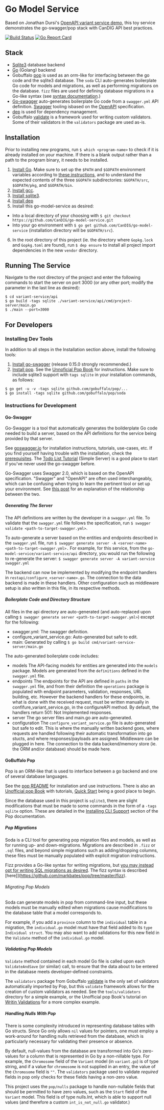 # Go Model Service

Based on Jonathan Dursi's [OpenAPI variant service demo](https://github.com/CanDIG/openapi_calls_example), this toy service demonstrates the go-swagger/pop stack with CanDIG API best practices.

[![Build Status](https://travis-ci.org/CanDIG/go-model-service.svg?branch=master)](https://travis-ci.org/CanDIG/go-model-service)
[![Go Report Card](https://goreportcard.com/badge/github.com/candig/go-model-service)](https://goreportcard.com/report/github.com/candig/go-model-service)

## Stack

- [Sqlite3](https://www.sqlite.org/index.html) database backend
- [Go](https://golang.org/) (Golang) backend
- Gobuffalo [pop](https://github.com/gobuffalo/pop) is used as an orm-like for interfacing between the go code and the sqlite3 database. The `soda` CLI auto-generates boilerplate Go code for models and migrations, as well as performing migrations on the database. `fizz` files are used for defining database migrations in a Go-like syntax (see [syntax documentation](https://github.com/markbates/pop/tree/master/fizz).)
- [Go-swagger](https://goswagger.io/) auto-generates boilerplate Go code from a `swagger.yml` API definition. [Swagger](https://swagger.io/) tooling isbased on the [OpenAPI](https://www.openapis.org/) specification.
- [dep](https://golang.github.io/dep/docs/introduction.html) is used for dependency management.
- Gobuffalo [validate](https://github.com/gobuffalo/validate) is a framework used for writing custom validators. Some of their validators in the `validators` package are used as-is.

## Installation

Prior to installing new programs, run `$ which <program-name>` to check if it is already installed on your machine. If there is a blank output rather than a path to the program binary, it needs to be installed.

1. [Install Go](https://golang.org/doc/install). Make sure to set up the `$PATH` and `$GOPATH` environment variables according to [these instructions](https://www.digitalocean.com/community/tutorials/), and to understand the expected contents of the three `$GOPATH` subdirectories: `$GOPATH/src`, `$GOPATH/pkg`, and `$GOPATH/bin`.
2. [Install gcc](https://gcc.gnu.org/install/).
3. [Install sqlite3](https://www.tutorialspoint.com/sqlite/sqlite_installation.htm).
4. [Install dep](https://golang.github.io/dep/docs/installation.html)
5. Install this go-model-service as desired:
  * Into a local directory of your choosing with
  `$ git checkout https://github.com/CanDIG/go-model-service.git`
  * Into your go environment with 
  `$ go get github.com/CanDIG/go-model-service`
  (installation directory will be `$GOPATH/src`).
6. In the root directory of this project (ie. the directory where `Gopkg.lock` and `Gopkg.toml` are found), run 
  `$ dep ensure`
  to install all project import dependencies in the new `vendor` directory.

## Running The Service

Navigate to the root directory of the project and enter the following commands to start the server on port 3000 (or any other port; modify the parameter in the last line as desired):
```
$ cd variant-service/api
$ go build -tags sqlite ./variant-service/api/cmd/project-server/main.go
$ ./main --port=3000
```

## For Developers

### Installing Dev Tools

In addition to all steps in the Installation section above, install the following tools:
1. [Install go-swagger](https://goswagger.io/install.html) (release 0.15.0 strongly recommended.)
2. [Install pop](https://github.com/gobuffalo/pop). See the [Unnoficial Pop Book](https://andrew-sledge.gitbooks.io/the-unofficial-pop-book/content/installation.html) for instructions. Make sure to include sqlite3 support with `tags sqlite` in your installation commands, as follows:
  ```
  $ go get -u -v -tags sqlite github.com/gobuffalo/pop/...
  $ go install -tags sqlite github.com/gobuffalo/pop/soda
  ```

### Instructions for Development

#### Go-Swagger

Go-Swagger is a tool that automatically generates the boilderplate Go code needed to build a server, based on the API definitions for the service being provided by that server.

See [goswagger.io](https://goswagger.io/) for installation instructions, tutorials, use-cases, etc. If you find yourself having trouble with the installation, check the [prerequisites](https://goswagger.io/generate/requirements.html). The [Todo List Tutorial](https://goswagger.io/tutorial/todo-list.html) (Simple Server) is a good place to start if you've never used the go-swagger before. 

Go-Swagger uses Swagger 2.0, which is based on the OpenAPI specification. "Swagger" and "OpenAPI" are often used interchangeably, which can be confusing when trying to learn the pertinent tool or set up your environment. See [this post](https://swagger.io/blog/api-strategy/difference-between-swagger-and-openapi/) for an explanation of the relationship between the two.

##### Generating The Server

The API definitions are written by the developer in a `swagger.yml` file. To validate that the `swagger.yml` file follows the specification, run
`$ swagger validate <path-to-target-swagger.yml>`.

To auto-generate a server based on the entities and endpoints described in the `swagger.yml` file, run
`$ swagger generate server -A <server-name> <path-to-target-swagger.yml>.`
For example, for this service, from the `go-model-service/variant-service/api` directory, you would run the following to re-generate the server:
`$ swagger generate server -A variant-service swagger.yml`

The backend can now be implemented by modifying the endpoint handlers in `restapi/configure_<server-name>.go`. The connection to the data backend is made in these handlers. Other configuration such as middleware setup is also written in this file, in its respective methods.

##### Boilerplate Code and Directory Structure

All files in the api directory are auto-generated (and auto-replaced upon calling
`$ swagger generate server <path-to-target-swagger.yml>`) except for the following:
- swagger.yml: The swagger definition.
- configure_variant_service.go: Auto-generated but safe to edit.
- main: Generated by calling `$ go build cmd/variant-service-server/main.go`

The auto-generated boilerplate code includes:
- models
The API-facing models for entities are generated into the `models` package.
Models are generated from the `definitions` defined in the `swagger.yml` file.
- endpoints
The endpoints for the API are defined in `paths` in the `swagger.yml` file, and from their definition the `operations` package is populated with endpoint parameters, validation, responses, URL building, etc.
However the backend handlers for these endpoints, ie. what is done with the received request, must be written manually in confifure_variant_service.go, in the configureAPI method. By default, the handlers return 501: Not Implemented responses.
- server
The go server files and main.go are auto-generated.
- configuration
The `configure_variant_service.go` file is auto-generated but safe to edit. This is where the manually written backend goes, where requests are handled following their automatic transformation into go stucts, and where responses/payloads are assigned.
Middleware can be plugged in here.
The connection to the data backend/memory store (ie. the ORM and/or database) should be made here.

#### GoBuffalo Pop

Pop is an ORM-like that is used to interface between a go backend and one of several database languages. 

See the [pop README](https://github.com/gobuffalo/pop#pop--) for installation and use instructions. There is also an [Unofficial pop Book](https://andrew-sledge.gitbooks.io/the-unofficial-pop-book/content/) with tutorials, [Quick Start](https://andrew-sledge.gitbooks.io/the-unofficial-pop-book/content/installation.html) being a good place to begin.

Since the database used in this project is `sqlite3`, there are slight modifications that must be made to some commands in the form of a `-tags sqlite` option. These are detailed in the [Installing CLI Support](https://github.com/gobuffalo/pop#installing-cli-support) section of the Pop documentation.

##### Pop Migrations

Soda is a CLI tool for generating pop migration files and models, as well as for running up- and down-migrations. Migrations are described in `.fizz` or `.sql` files, and beyond simple migrations such as adding/dropping columns, these files must be manually populated with explicit migration instructions.

Fizz provides a Go-like syntax for writing migrations, but [you may instead opt for writing SQL migrations as desired](https://github.com/gobuffalo/pop#generating-migrations). The fizz syntax is described [here]](https://github.com/markbates/pop/tree/master/fizz).

###### Migrating Pop Models

Soda can generate models in pop from command-line input, but these models must be manually edited when migrations cause modifications to the database table that a model corresponds to.

For example, if you add a `province` column to the `individual` table in a migration, the `individual.go` model must have that field added to its `type Individual struct`. You may also want to add validations for this new field in the `Validate` method of the `individual.go` model.

##### Validating Pop Models

`Validate` method contained in each model Go file is called upon each `ValidateAndSave` (or similar) call, to ensure that the data about to be entered in the database meets developer-defined constraints.

The `validators` package from Gobuffalo [validate](https://github.com/gobuffalo/validate) is the only set of validators automatically imported by Pop, but this `validate` framework allows for the creation of custom validators as needed. See the `tools/validators` directory for a simple example, or  the Unofficial pop Book's tutorial on [Writin Validations](https://andrew-sledge.gitbooks.io/the-unofficial-pop-book/content/advanced-topics/writing-validations.html) for a more complex example.

##### Handling Nulls With Pop

There is some complexity introduced in representing database tables with Go structs. Since Go only allows `nil` values for pointers, one must employ a work-around for handling nulls retrieved from the database, which is particularly necessary for validating their presence or absence.

By default, null-values from the database are transformed into Go's zero-values for a column that is represented in Go by a non-nillable type. For example, the `Chromosome` field of the `Variant` model (in `variant.go`) is of type string, and if a value for `chromosome` is not supplied in an entry, the value of the `Chromosome` field is `""`. The `validators` package used to validate *required* fields in pop only checks for these fields having a non-zero value.

This project uses the `pop/nulls` package to handle non-nullable fields that should be permitted to have zero values, such as the `Start` field of the `Variant` model. This field is of type nulls.Int, which is able to support null values (and therefore a custom `int_is_not_null.go` validator.)